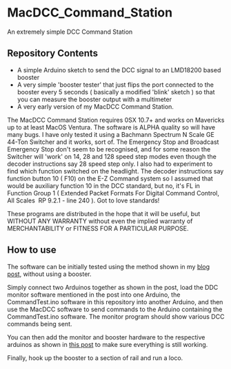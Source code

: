 # MacDCC_Command_Station
An extremely simple DCC Command Station

## Repository Contents

- A simple Arduino sketch to send the DCC signal to an LMD18200 based booster
- A very simple 'booster tester' that just flips the port connected to the booster every 5 seconds ( basically a modified 'blink' sketch ) so that you can measure the booster output with a multimeter
- A very early version of my MacDCC Command Station.

The MacDCC Command Station requires 0SX 10.7+ and works on Mavericks up to at least MacOS Ventura. The software is ALPHA quality so will have many bugs. I have only tested it using a Bachmann Spectrum N Scale GE 44-Ton Switcher and it works, sort of. The Emergency Stop and Broadcast Emergency Stop don't seem to be recognised, and for some reason the Switcher will 'work' on 14, 28 and 128 speed step modes even though the decoder instructions say 28 speed step only. I also had to experiment to find which function switched on the headlight. The decoder instructions say function button 10 ( F10) on the E-Z Command system so I assumed that would be auxiliary function 10 in the DCC standard, but no, it's FL in Function Group 1 ( Extended Packet Formats For Digital Command Control, All Scales  RP 9.2.1 - line 240 ). Got to love standards!

These programs are distributed in the hope that it will be useful, but WITHOUT ANY WARRANTY without even the implied warranty of MERCHANTABILITY or FITNESS FOR A PARTICULAR PURPOSE.

## How to use

The software can be initially tested using the method shown in my [blog post], without using a booster.

Simply connect two Arduinos together as shown in the post, load the DDC monitor software mentioned in the post into one Arduino, the CommandTest.ino software in this repository into another Arduino, and then use the MacDCC software to send commands to the Arduino containing the CommandTest.ino software. The monitor program should show various DCC commands being sent.

You can then add the monitor and booster hardware to the respective arduinos as shown in [this post] to make sure everything is still working.

Finally, hook up the booster to a section of rail and run a loco.


[blog post]: https://nscalemodeller.com/arduino/dcc/2015/01/02/sending-dcc-with-arduino.html
[this post]: https://nscalemodeller.com/arduino/dcc/dcc%20command%20station/2015/01/29/command-station.html

